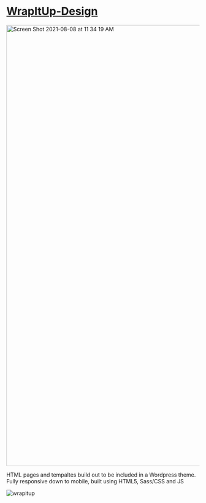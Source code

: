 
# [WrapItUp-Design](https://wrapitupdesign.com/)


<img width="1149" alt="Screen Shot 2021-08-08 at 11 34 19 AM" src="https://user-images.githubusercontent.com/28959285/128637541-488f1c75-fb8e-467d-8bd2-4d4f2650a2fe.png">

HTML pages and tempaltes build out to be included in a Wordpress theme. 
Fully responsive down to mobile, built using HTML5, Sass/CSS and JS  


![wrapitup](https://user-images.githubusercontent.com/28959285/129134062-f797b563-844c-4ae7-b52f-1c2977c837b3.gif)


